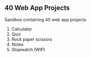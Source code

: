 ## 40 Web App Projects

Sandbox containing 40 web app projects

1. Calculator
2. Quiz
3. Rock paper scissors
4. Notes
5. Stopwatch (WIP)
